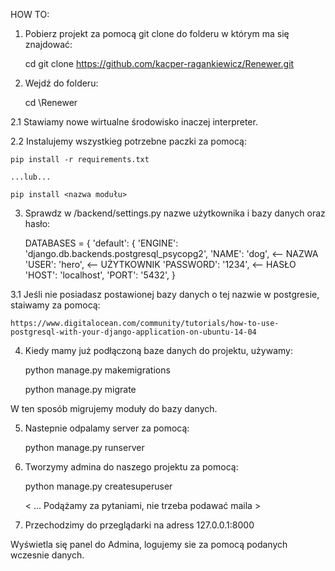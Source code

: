 HOW TO: 

1. Pobierz projekt za pomocą git clone do folderu w którym ma się znajdować:
    

    cd <nazwa folderu>
    git clone https://github.com/kacper-ragankiewicz/Renewer.git 


2. Wejdź do folderu: 


    cd \Renewer 

2.1 Stawiamy nowe wirtualne środowisko inaczej interpreter. 

2.2 Instalujemy wszystkieg potrzebne paczki za pomocą: 

    pip install -r requirements.txt 

    ...lub...

    pip install <nazwa modułu> 


3. Sprawdz w /backend/settings.py nazwe użytkownika i bazy danych oraz hasło:
    

    DATABASES = {
    'default': {
        'ENGINE': 'django.db.backends.postgresql_psycopg2',
        'NAME': 'dog', <-- NAZWA
        'USER': 'hero', <-- UŻYTKOWNIK
        'PASSWORD': '1234', <-- HASŁO
        'HOST': 'localhost',
        'PORT': '5432',
    }


3.1 Jeśli nie posiadasz postawionej bazy danych o tej nazwie w postgresie, staiwamy za pomocą: 
    
    https://www.digitalocean.com/community/tutorials/how-to-use-postgresql-with-your-django-application-on-ubuntu-14-04

4. Kiedy mamy już podłączoną baze danych do projektu, używamy:
    

    python manage.py makemigrations

    python manage.py migrate 

W ten sposób migrujemy moduły do bazy danych.

5. Nastepnie odpalamy server za pomocą: 


    python manage.py runserver


6. Tworzymy admina do naszego projektu za pomocą: 
    

    python manage.py createsuperuser 

    < ... Podążamy za pytaniami, nie trzeba podawać maila >


7. Przechodzimy do przeglądarki na adress 127.0.0.1:8000

Wyświetla się panel do Admina, logujemy sie za pomocą podanych wczesnie danych. 

